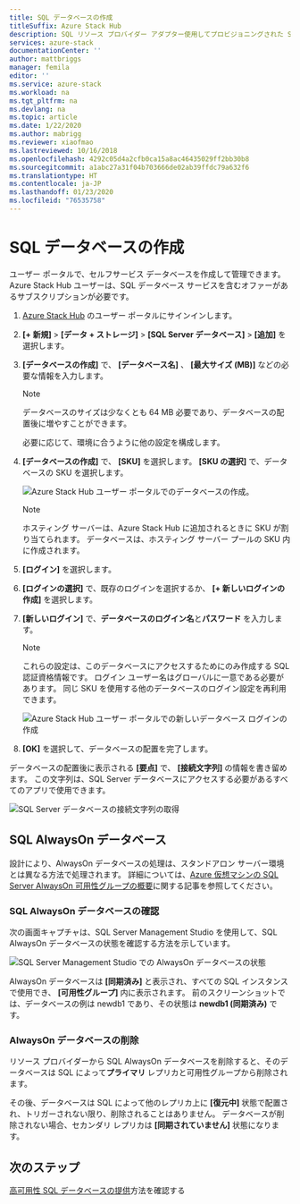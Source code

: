 ```yaml
---
title: SQL データベースの作成
titleSuffix: Azure Stack Hub
description: SQL リソース プロバイダー アダプター使用してプロビジョニングされた SQL データベースの作成と管理を行う方法について説明します。
services: azure-stack
documentationCenter: ''
author: mattbriggs
manager: femila
editor: ''
ms.service: azure-stack
ms.workload: na
ms.tgt_pltfrm: na
ms.devlang: na
ms.topic: article
ms.date: 1/22/2020
ms.author: mabrigg
ms.reviewer: xiaofmao
ms.lastreviewed: 10/16/2018
ms.openlocfilehash: 4292c05d4a2cfb0ca15a8ac46435029ff2bb30b8
ms.sourcegitcommit: a1abc27a31f04b703666de02ab39ffdc79a632f6
ms.translationtype: HT
ms.contentlocale: ja-JP
ms.lasthandoff: 01/23/2020
ms.locfileid: "76535758"
---
```

# <a name="create-sql-databases"></a>SQL データベースの作成

ユーザー ポータルで、セルフサービス データベースを作成して管理できます。 Azure Stack Hub ユーザーは、SQL データベース サービスを含むオファーがあるサブスクリプションが必要です。

1. [Azure Stack Hub](azure-stack-overview.md) のユーザー ポータルにサインインします。

2. **[+ 新規]** &gt; **[データ + ストレージ]** &gt; **[SQL Server データベース]** &gt; **[追加]** を選択します。

3. **[データベースの作成]** で、 **[データベース名]** 、 **[最大サイズ (MB)]** などの必要な情報を入力します。

   >[!NOTE]
   >データベースのサイズは少なくとも 64 MB 必要であり、データベースの配置後に増やすことができます。

   必要に応じて、環境に合うように他の設定を構成します。

4. **[データベースの作成]** で、 **[SKU]** を選択します。 **[SKU の選択]** で、データベースの SKU を選択します。

   ![Azure Stack Hub ユーザー ポータルでのデータベースの作成。](./media/azure-stack-sql-rp-deploy/newsqldb.png)

   >[!NOTE]
   >ホスティング サーバーは、Azure Stack Hub に追加されるときに SKU が割り当てられます。 データベースは、ホスティング サーバー プールの SKU 内に作成されます。

5. **[ログイン]** を選択します。

6. **[ログインの選択]** で、既存のログインを選択するか、 **[+ 新しいログインの作成]** を選択します。

7. **[新しいログイン]** で、**データベースのログイン名**と**パスワード** を入力します。

   >[!NOTE]
   >これらの設定は、このデータベースにアクセスするためにのみ作成する SQL 認証資格情報です。 ログイン ユーザー名はグローバルに一意である必要があります。 同じ SKU を使用する他のデータベースのログイン設定を再利用できます。

   ![Azure Stack Hub ユーザー ポータルでの新しいデータベース ログインの作成](./media/azure-stack-sql-rp-deploy/create-new-login.png)

8. **[OK]** を選択して、データベースの配置を完了します。

データベースの配置後に表示される **[要点]** で、 **[接続文字列]** の情報を書き留めます。 この文字列は、SQL Server データベースにアクセスする必要があるすべてのアプリで使用できます。

![SQL Server データベースの接続文字列の取得](./media/azure-stack-sql-rp-deploy/sql-db-settings.png)

## <a name="sql-always-on-databases"></a>SQL AlwaysOn データベース

設計により、AlwaysOn データベースの処理は、スタンドアロン サーバー環境とは異なる方法で処理されます。 詳細については、[Azure 仮想マシンの SQL Server AlwaysOn 可用性グループの概要](https://docs.microsoft.com/azure/virtual-machines/windows/sql/virtual-machines-windows-portal-sql-availability-group-overview)に関する記事を参照してください。

### <a name="verify-sql-always-on-databases"></a>SQL AlwaysOn データベースの確認

次の画面キャプチャは、SQL Server Management Studio を使用して、SQL AlwaysOn データベースの状態を確認する方法を示しています。

![SQL Server Management Studio での AlwaysOn データベースの状態](./media/azure-stack-sql-rp-deploy/verifyalwayson.png)

AlwaysOn データベースは **[同期済み]** と表示され、すべての SQL インスタンスで使用でき、 **[可用性グループ]** 内に表示されます。 前のスクリーンショットでは、データベースの例は newdb1 であり、その状態は **newdb1 (同期済み)** です。

### <a name="delete-an-alwayson-database"></a>AlwaysOn データベースの削除

リソース プロバイダーから SQL AlwaysOn データベースを削除すると、そのデータベースは SQL によって**プライマリ** レプリカと可用性グループから削除されます。

その後、データベースは SQL によって他のレプリカ上に **[復元中]** 状態で配置され、トリガーされない限り、削除されることはありません。 データベースが削除されない場合、セカンダリ レプリカは **[同期されていません]** 状態になります。

## <a name="next-steps"></a>次のステップ

[高可用性 SQL データベースの提供](azure-stack-tutorial-sql.md)方法を確認する
